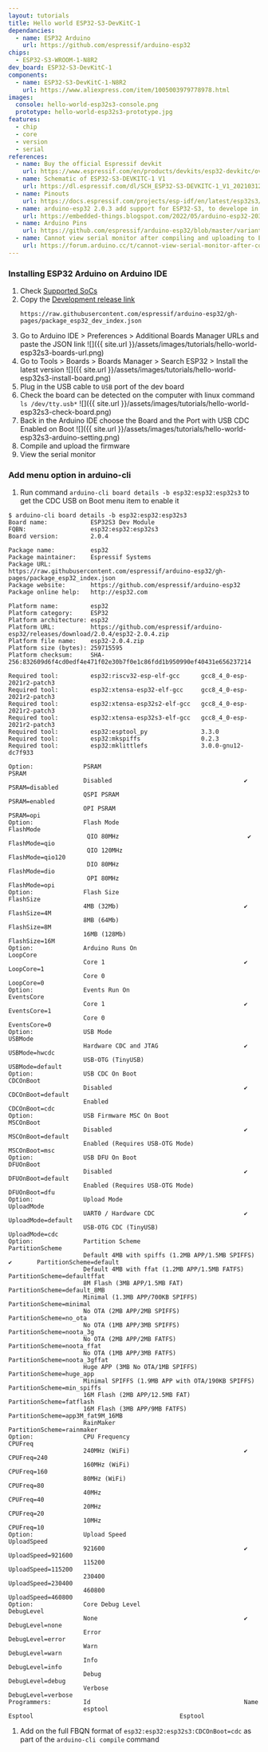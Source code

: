 ```yaml
---
layout: tutorials
title: Hello world ESP32-S3-DevKitC-1
dependancies:
  - name: ESP32 Arduino
    url: https://github.com/espressif/arduino-esp32
chips:
  - ESP32-S3-WROOM-1-N8R2
dev_board: ESP32-S3-DevKitC-1
components:
  - name: ESP32-S3-DevKitC-1-N8R2
    url: https://www.aliexpress.com/item/1005003979778978.html
images:
  console: hello-world-esp32s3-console.png
  prototype: hello-world-esp32s3-prototype.jpg
features:
  - chip
  - core
  - version
  - serial
references:
  - name: Buy the official Espressif devkit
    url: https://www.espressif.com/en/products/devkits/esp32-devkitc/overview
  - name: Schematic of ESP32-S3-DEVKITC-1 V1
    url: https://dl.espressif.com/dl/SCH_ESP32-S3-DEVKITC-1_V1_20210312C.pdf
  - name: Pinouts
    url: https://docs.espressif.com/projects/esp-idf/en/latest/esp32s3/hw-reference/esp32s3/user-guide-devkitc-1.html#pin-layout
  - name: arduino-esp32 2.0.3 add support for ESP32-S3, to develope in Arduino IDE
    url: https://embedded-things.blogspot.com/2022/05/arduino-esp32-203-add-support-for-esp32.html
  - name: Arduino Pins
    url: https://github.com/espressif/arduino-esp32/blob/master/variants/esp32s3/pins_arduino.h
  - name: Cannot view serial monitor after compiling and uploading to ESP32S3
    url: https://forum.arduino.cc/t/cannot-view-serial-monitor-after-compiling-and-uploading-to-esp32s3/1031307
---
```


### Installing ESP32 Arduino on Arduino IDE

1. Check [Supported SoCs](https://docs.espressif.com/projects/arduino-esp32/en/latest/getting_started.html#supported-soc-s)
1. Copy the [Development release link](https://docs.espressif.com/projects/arduino-esp32/en/latest/installing.html#installing-using-arduino-ide)
    ```
    https://raw.githubusercontent.com/espressif/arduino-esp32/gh-pages/package_esp32_dev_index.json
    ```
1. Go to Arduino IDE > Preferences > Additional Boards Manager URLs and paste the JSON link
    ![]({{ site.url }}/assets/images/tutorials/hello-world-esp32s3-boards-url.png)
1. Go to Tools > Boards > Boards Manager > Search ESP32 > Install the latest version
    ![]({{ site.url }}/assets/images/tutorials/hello-world-esp32s3-install-board.png)
1. Plug in the USB cable to `USB` port of the dev board
1. Check the board can be detected on the computer with linux command `ls /dev/tty.usb*`
    ![]({{ site.url }}/assets/images/tutorials/hello-world-esp32s3-check-board.png)
1. Back in the Arduino IDE choose the Board and the Port with USB CDC Enabled on Boot
    ![]({{ site.url }}/assets/images/tutorials/hello-world-esp32s3-arduino-setting.png)
1. Compile and upload the firmware
1. View the serial monitor

### Add menu option in arduino-cli

1. Run command `arduino-cli board details -b esp32:esp32:esp32s3` to get the CDC USB on Boot menu item to enable it

  ```
  $ arduino-cli board details -b esp32:esp32:esp32s3
  Board name:            ESP32S3 Dev Module
  FQBN:                  esp32:esp32:esp32s3
  Board version:         2.0.4

  Package name:          esp32
  Package maintainer:    Espressif Systems
  Package URL:           https://raw.githubusercontent.com/espressif/arduino-esp32/gh-pages/package_esp32_index.json
  Package website:       https://github.com/espressif/arduino-esp32
  Package online help:   http://esp32.com

  Platform name:         esp32
  Platform category:     ESP32
  Platform architecture: esp32
  Platform URL:          https://github.com/espressif/arduino-esp32/releases/download/2.0.4/esp32-2.0.4.zip
  Platform file name:    esp32-2.0.4.zip
  Platform size (bytes): 259715595
  Platform checksum:     SHA-256:832609d6f4cd0edf4e471f02e30b7f0e1c86fdd1b950990ef40431e656237214

  Required tool:         esp32:riscv32-esp-elf-gcc      gcc8_4_0-esp-2021r2-patch3
  Required tool:         esp32:xtensa-esp32-elf-gcc     gcc8_4_0-esp-2021r2-patch3
  Required tool:         esp32:xtensa-esp32s2-elf-gcc   gcc8_4_0-esp-2021r2-patch3
  Required tool:         esp32:xtensa-esp32s3-elf-gcc   gcc8_4_0-esp-2021r2-patch3
  Required tool:         esp32:esptool_py               3.3.0
  Required tool:         esp32:mkspiffs                 0.2.3
  Required tool:         esp32:mklittlefs               3.0.0-gnu12-dc7f933

  Option:              PSRAM                                                PSRAM
                       Disabled                                     ✔       PSRAM=disabled
                       QSPI PSRAM                                           PSRAM=enabled
                       OPI PSRAM                                            PSRAM=opi
  Option:              Flash Mode                                           FlashMode
                        QIO 80MHz                                    ✔       FlashMode=qio
                        QIO 120MHz                                           FlashMode=qio120
                        DIO 80MHz                                            FlashMode=dio
                        OPI 80MHz                                            FlashMode=opi
  Option:              Flash Size                                           FlashSize
                       4MB (32Mb)                                   ✔       FlashSize=4M
                       8MB (64Mb)                                           FlashSize=8M
                       16MB (128Mb)                                         FlashSize=16M
  Option:              Arduino Runs On                                      LoopCore
                       Core 1                                       ✔       LoopCore=1
                       Core 0                                               LoopCore=0
  Option:              Events Run On                                        EventsCore
                       Core 1                                       ✔       EventsCore=1
                       Core 0                                               EventsCore=0
  Option:              USB Mode                                             USBMode
                       Hardware CDC and JTAG                        ✔       USBMode=hwcdc
                       USB-OTG (TinyUSB)                                    USBMode=default
  Option:              USB CDC On Boot                                      CDCOnBoot
                       Disabled                                     ✔       CDCOnBoot=default
                       Enabled                                              CDCOnBoot=cdc
  Option:              USB Firmware MSC On Boot                             MSCOnBoot
                       Disabled                                     ✔       MSCOnBoot=default
                       Enabled (Requires USB-OTG Mode)                      MSCOnBoot=msc
  Option:              USB DFU On Boot                                      DFUOnBoot
                       Disabled                                     ✔       DFUOnBoot=default
                       Enabled (Requires USB-OTG Mode)                      DFUOnBoot=dfu
  Option:              Upload Mode                                          UploadMode
                       UART0 / Hardware CDC                         ✔       UploadMode=default
                       USB-OTG CDC (TinyUSB)                                UploadMode=cdc
  Option:              Partition Scheme                                     PartitionScheme
                       Default 4MB with spiffs (1.2MB APP/1.5MB SPIFFS) ✔       PartitionScheme=default
                       Default 4MB with ffat (1.2MB APP/1.5MB FATFS)         PartitionScheme=defaultffat
                       8M Flash (3MB APP/1.5MB FAT)                         PartitionScheme=default_8MB
                       Minimal (1.3MB APP/700KB SPIFFS)                     PartitionScheme=minimal
                       No OTA (2MB APP/2MB SPIFFS)                          PartitionScheme=no_ota
                       No OTA (1MB APP/3MB SPIFFS)                          PartitionScheme=noota_3g
                       No OTA (2MB APP/2MB FATFS)                           PartitionScheme=noota_ffat
                       No OTA (1MB APP/3MB FATFS)                           PartitionScheme=noota_3gffat
                       Huge APP (3MB No OTA/1MB SPIFFS)                     PartitionScheme=huge_app
                       Minimal SPIFFS (1.9MB APP with OTA/190KB SPIFFS)         PartitionScheme=min_spiffs
                       16M Flash (2MB APP/12.5MB FAT)                       PartitionScheme=fatflash
                       16M Flash (3MB APP/9MB FATFS)                        PartitionScheme=app3M_fat9M_16MB
                       RainMaker                                            PartitionScheme=rainmaker
  Option:              CPU Frequency                                        CPUFreq
                       240MHz (WiFi)                                ✔       CPUFreq=240
                       160MHz (WiFi)                                        CPUFreq=160
                       80MHz (WiFi)                                         CPUFreq=80
                       40MHz                                                CPUFreq=40
                       20MHz                                                CPUFreq=20
                       10MHz                                                CPUFreq=10
  Option:              Upload Speed                                         UploadSpeed
                       921600                                       ✔       UploadSpeed=921600
                       115200                                               UploadSpeed=115200
                       230400                                               UploadSpeed=230400
                       460800                                               UploadSpeed=460800
  Option:              Core Debug Level                                     DebugLevel
                       None                                         ✔       DebugLevel=none
                       Error                                                DebugLevel=error
                       Warn                                                 DebugLevel=warn
                       Info                                                 DebugLevel=info
                       Debug                                                DebugLevel=debug
                       Verbose                                              DebugLevel=verbose
  Programmers:         Id                                           Name
                       esptool                                      Esptool                                         Esptool
  ```
1. Add on the full FBQN format of `esp32:esp32:esp32s3:CDCOnBoot=cdc` as part of the `arduino-cli compile` command

